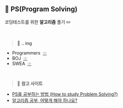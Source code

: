 ## :pencil: PS(Program Solving)

코딩테스트를 위한 __알고리즘__ 풀기 :pencil2:

<br>

>:book: __.. ing__  
* Programmers&nbsp;&nbsp;[☞](https://www.acmicpc.net/)  
* BOJ&nbsp;&nbsp;[☞](https://programmers.co.kr/)  
* SWEA&nbsp;&nbsp;[☞](https://swexpertacademy.com/main/main.do)  

<br>

>:pushpin: __참고 사이트__

* [PS를 공부하는 방법 (How to study Problem Solving?)](https://subinium.github.io/how-to-study-problem-solving/)  
* [알고리즘 공부, 어떻게 해야 하나요?](https://baactree.tistory.com/52)  
